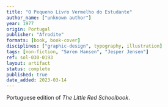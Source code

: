 ```yaml
---
title: "O Pequeno Livro Vermelho do Estudante"
author_name: ["unknown author"]
year: 1977
origin: Portugal
publisher: "Afrodite"
formats: [book, book-cover]
disciplines: ["graphic-design", typography, illustration]
tags: [non-fiction, "Søren Hansen", "Jesper Jensen"]
ref: sol-030-0193
layout: artifact
status: complete
published: true
date_added: 2023-03-14
---
```


Portuguese edition of _The Little Red Schoolbook_.
